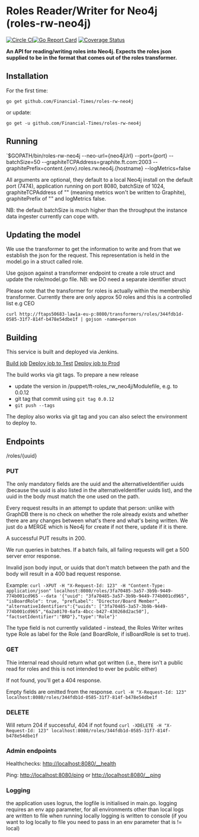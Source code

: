 # Roles Reader/Writer for Neo4j (roles-rw-neo4j)
[![Circle CI](https://circleci.com/gh/Financial-Times/roles-rw-neo4j.svg?style=shield)](https://circleci.com/gh/Financial-Times/roles-rw-neo4j)[![Go Report Card](https://goreportcard.com/badge/github.com/Financial-Times/roles-rw-neo4j)](https://goreportcard.com/report/github.com/Financial-Times/roles-rw-neo4j) [![Coverage Status](https://coveralls.io/repos/github/Financial-Times/roles-rw-neo4j/badge.svg)](https://coveralls.io/github/Financial-Times/roles-rw-neo4j)

__An API for reading/writing roles into Neo4j. Expects the roles json supplied to be in the format that comes out of the roles transformer.__

## Installation

For the first time:

`go get github.com/Financial-Times/roles-rw-neo4j`

or update:

`go get -u github.com/Financial-Times/roles-rw-neo4j`

## Running

`$GOPATH/bin/roles-rw-neo4j --neo-url={neo4jUrl} --port={port} --batchSize=50 --graphiteTCPAddress=graphite.ft.com:2003 --graphitePrefix=content.{env}.roles.rw.neo4j.{hostname} --logMetrics=false

All arguments are optional, they default to a local Neo4j install on the default port (7474), application running on port 8080, batchSize of 1024, graphiteTCPAddress of "" (meaning metrics won't be written to Graphite), graphitePrefix of "" and logMetrics false.

NB: the default batchSize is much higher than the throughput the instance data ingester currently can cope with.

## Updating the model
We use the transformer to get the information to write and from that we establish the json for the request. This representation is held in the model.go in a struct called role.

Use gojson against a transformer endpoint to create a role struct and update the role/model.go file. NB: we DO need a separate identifier struct

Please note that the transformer for roles is actually within the membership transformer. Currently there are only approx 50 roles and this is a controlled list e.g CEO

`curl http://ftaps50683-law1a-eu-p:8080/transformers/roles/344fdb1d-0585-31f7-814f-b478e54dbe1f | gojson -name=person`

## Building

This service is built and deployed via Jenkins.

<a href="http://ftjen10085-lvpr-uk-p:8181/view/JOBS-roles-rw-neo4j/job/roles-rw-neo4j-build/">Build job</a>
<a href="http://ftjen10085-lvpr-uk-p:8181/view/JOBS-roles-rw-neo4j/job/roles-rw-neo4j-deploy-test/">Deploy job to Test</a>
<a href="http://ftjen10085-lvpr-uk-p:8181/view/JOBS-roles-rw-neo4j/job/roles-rw-neo4j-deploy-prod/">Deploy job to Prod</a>

The build works via git tags. To prepare a new release
- update the version in /puppet/ft-roles_rw_neo4j/Modulefile, e.g. to 0.0.12
- git tag that commit using `git tag 0.0.12`
- `git push --tags`

The deploy also works via git tag and you can also select the environment to deploy to.

## Endpoints
/roles/{uuid}
### PUT
The only mandatory fields are the uuid and the alternativeIdentifier uuids (because the uuid is also listed in the alternativeIdentifier uuids list), and the uuid in the body must match the one used on the path.

Every request results in an attempt to update that person: unlike with GraphDB there is no check on whether the role already exists and whether there are any changes between what's there and what's being written. We just do a MERGE which is Neo4j for create if not there, update if it is there.

A successful PUT results in 200.

We run queries in batches. If a batch fails, all failing requests will get a 500 server error response.

Invalid json body input, or uuids that don't match between the path and the body will result in a 400 bad request response.

Example:
`curl -XPUT -H "X-Request-Id: 123" -H "Content-Type: application/json" localhost:8080/roles/3fa70485-3a57-3b9b-9449-774b001cd965 --data '{"uuid": "3fa70485-3a57-3b9b-9449-774b001cd965", "isBoardRole": true, "prefLabel": "Director/Board Member", "alternativeIdentifiers":{"uuids": ["3fa70485-3a57-3b9b-9449-774b001cd965","6a2a0170-6afa-4bcc-b427-430268d2ac50"], "factsetIdentifier":"BRD"},"type":"Role"}'`

The type field is not currently validated - instead, the Roles Writer writes type Role as label for the Role (and BoardRole, if isBoardRole is set to true).

### GET
Thie internal read should return what got written (i.e., there isn't a public read for roles and this is not intended to ever be public either)

If not found, you'll get a 404 response.

Empty fields are omitted from the response.
`curl -H "X-Request-Id: 123" localhost:8080/roles/344fdb1d-0585-31f7-814f-b478e54dbe1f`

### DELETE
Will return 204 if successful, 404 if not found
`curl -XDELETE -H "X-Request-Id: 123" localhost:8080/roles/344fdb1d-0585-31f7-814f-b478e54dbe1f`

### Admin endpoints
Healthchecks: [http://localhost:8080/__health](http://localhost:8080/__health)

Ping: [http://localhost:8080/ping](http://localhost:8080/ping) or [http://localhost:8080/__ping](http://localhost:8080/__ping)

### Logging
 the application uses logrus, the logfile is initialised in main.go.
 logging requires an env app parameter, for all environments  other than local logs are written to file
 when running locally logging is written to console (if you want to log locally to file you need to pass in an env parameter that is != local)
 
